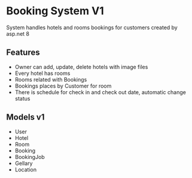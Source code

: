# Booking System V1

System handles hotels and rooms bookings for customers created by asp.net 8

## Features

- Owner can add, update, delete hotels with image files
- Every hotel has rooms
- Rooms related with Bookings
- Bookings places by Customer for room
- There is schedule for check in and check out date, automatic change status

## Models v1

- User
- Hotel
- Room
- Booking
- BookingJob
- Gellary
- Location
